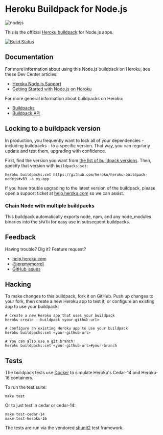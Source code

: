 # Heroku Buildpack for Node.js

![nodejs](https://cloud.githubusercontent.com/assets/51578/13712672/efdf2a40-e792-11e5-82ef-492478cbc0dc.png)

This is the official [Heroku buildpack](http://devcenter.heroku.com/articles/buildpacks) for Node.js apps.

[![Build Status](https://travis-ci.org/heroku/heroku-buildpack-nodejs.svg)](https://travis-ci.org/heroku/heroku-buildpack-nodejs)

## Documentation

For more information about using this Node.js buildpack on Heroku, see these Dev Center articles:

- [Heroku Node.js Support](https://devcenter.heroku.com/articles/nodejs-support)
- [Getting Started with Node.js on Heroku](https://devcenter.heroku.com/articles/nodejs)

For more general information about buildpacks on Heroku:

- [Buildpacks](https://devcenter.heroku.com/articles/buildpacks)
- [Buildpack API](https://devcenter.heroku.com/articles/buildpack-api)

## Locking to a buildpack version

In production, you frequently want to lock all of your dependencies - including
buildpacks - to a specific version. That way, you can regularly update and
test them, upgrading with confidence.

First, find the version you want from
[the list of buildpack versions](https://github.com/heroku/heroku-buildpack-nodejs/releases).
Then, specify that version with `buildpacks:set`:

```
heroku buildpacks:set https://github.com/heroku/heroku-buildpack-nodejs#v83 -a my-app
```

If you have trouble upgrading to the latest version of the buildpack, please
open a support ticket at [help.heroku.com](https://help.heroku.com/) so we can assist.

### Chain Node with multiple buildpacks

This buildpack automatically exports node, npm, and any node_modules binaries
into the `$PATH` for easy use in subsequent buildpacks.

## Feedback

Having trouble? Dig it? Feature request?

- [help.heroku.com](https://help.heroku.com/)
- [@jeremymorrell](http://twitter.com/jeremymorrell)
- [GitHub issues](https://github.com/heroku/heroku-buildpack-nodejs/issues)

## Hacking

To make changes to this buildpack, fork it on GitHub.
Push up changes to your fork, then create a new Heroku app to test it,
or configure an existing app to use your buildpack:

```
# Create a new Heroku app that uses your buildpack
heroku create --buildpack <your-github-url>

# Configure an existing Heroku app to use your buildpack
heroku buildpacks:set <your-github-url>

# You can also use a git branch!
heroku buildpacks:set <your-github-url>#your-branch
```

## Tests

The buildpack tests use [Docker](https://www.docker.com/) to simulate
Heroku's Cedar-14 and Heroku-16 containers.

To run the test suite:

```
make test
```

Or to just test in cedar or cedar-14:

```
make test-cedar-14
make test-heroku-16
```

The tests are run via the vendored
[shunit2](https://github.com/kward/shunit2)
test framework.
